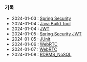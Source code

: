 ### 기록

- 2024-01-03 : [Spring Security](./back/spring_security.md)
- 2024-01-04 : [Java Build Tool](./back/java_build_tool.md)
- 2024-01-04 : [JWT](./back/jwt.md)
- 2024-01-05 : [Spring Security JWT](./back/spring_security_jwt.md)
- 2024-01-05 : [JUnit](./back/JUnit.md)
- 2024-01-06 : [WebRTC](./front/webrtc.md)
- 2024-01-07 : [WebRTC](./front/webrtc.md)
- 2024-01-08 : [RDBMS_NoSQL](./db/RDBMS_NoSQL.md)


